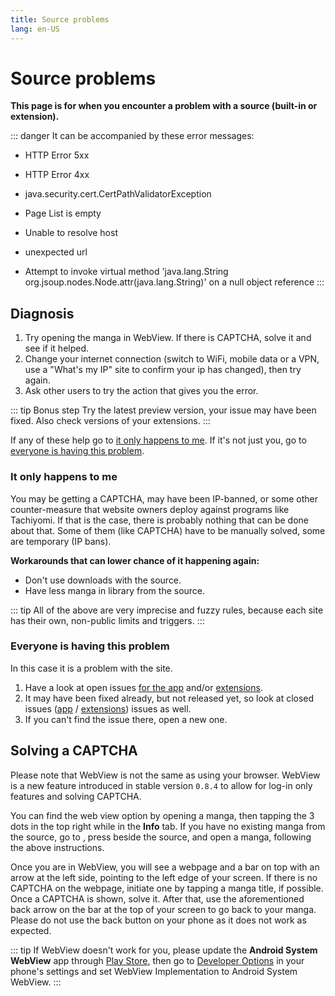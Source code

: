 ```yaml
---
title: Source problems
lang: en-US
---
```


# Source problems

**This page is for when you encounter a problem with a source (built-in or extension).**

::: danger It can be accompanied by these error messages:
+ HTTP Error 5xx
- HTTP Error 4xx
+ java.security.cert.CertPathValidatorException
- Page List is empty
+ Unable to resolve host
- unexpected url
+ Attempt to invoke virtual method 'java.lang.String org.jsoup.nodes.Node.attr(java.lang.String)' on a null object reference
:::

## Diagnosis
1. Try opening the manga in WebView. If there is CAPTCHA, solve it and see if it helped.
1. Change your internet connection (switch to WiFi, mobile data or a VPN, use a "What's my IP" site to confirm your ip has changed), then try again.
1. Ask other users to try the action that gives you the error.

::: tip Bonus step
Try the latest preview version, your issue may have been fixed. Also check versions of your extensions.
:::

If any of these help go to [it only happens to me](#it-only-happens-to-me).
If it's not just you, go to [everyone is having this problem](#everyone-is-having-this-problem).

### It only happens to me
You may be getting a CAPTCHA, may have been IP-banned, or some other counter-measure that website owners deploy against programs like Tachiyomi. If that is the case, there is probably nothing that can be done about that. Some of them (like CAPTCHA) have to be manually solved, some are temporary (IP bans).

**Workarounds that can lower chance of it happening again:**
* Don't use downloads with the source.
* Have less manga in library from the source.

::: tip
All of the above are very imprecise and fuzzy rules, because each site has their own, non-public limits and triggers.
:::

### Everyone is having this problem
In this case it is a problem with the site.
1. Have a look at open issues [for the app](https://github.com/inorichi/tachiyomi/issues) and/or [extensions](https://github.com/inorichi/tachiyomi-extensions/issues).
1. It may have been fixed already, but not released yet, so look at closed issues ([app](https://github.com/inorichi/tachiyomi/issues?q=is%3Aissue+is%3Aclosed) / [extensions](https://github.com/inorichi/tachiyomi-extensions/issues?q=is%3Aissue+is%3Aclosed)) issues as well.
1. If you can't find the issue there, open a new one.

## Solving a CAPTCHA <Badge text="0.8.4 +" vertical="middle"/>

Please note that WebView is not the same as using your browser.
WebView is a new feature introduced in stable version `0.8.4` to allow
for log-in only features and solving CAPTCHA.

You can find the web view option by opening a manga, then tapping the 3 dots in the top right while in the **Info** tab. If you have no existing manga from the source, go to <Navigation item="old_catalogues"/>, press <Navigation item="browse"/> beside the source, and open a manga, following the above instructions.

Once you are in WebView, you will see a webpage and a bar on top with an arrow at the left side, pointing to the left edge of your screen.
If there is no CAPTCHA on the webpage, initiate one by tapping a manga title, if possible. Once a CAPTCHA is shown, solve it. After that, use the aforementioned back arrow on the bar at the top of your screen to go back to your manga. Please do not use the back button on your phone as it does not work as expected.

::: tip
If WebView doesn't work for you, please update the **Android System WebView** app through [Play Store](https://play.google.com/store/apps/details?id=com.google.android.WebView), then go to [Developer Options](https://developer.android.com/studio/debug/dev-options) in your phone's settings and set WebView Implementation to Android System WebView.
:::

<figure class="centered">
	<img :src="$withBase('/assets/media/openinwebview.jpg')">
</figure>
